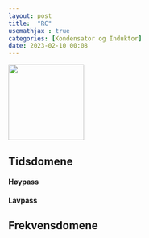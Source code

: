 ```yaml
---
layout: post
title:  "RC"
usemathjax : true
categories: [Kondensator og Induktor]
date: 2023-02-10 00:08
---
```


<div class="centerimg">
<img class="centerimg" src="{{site.baseurl}}/assets/img/RC.svg" height="150px">
</div>


<!-- Som diskutert ovenfor tillater Kirchhoffs lover oss å finne strømmen og spenningen ved enhver node i en krets ved å skrive ned ligninger for spenningen og strømmen over hver komponent, og for nettostrømmene inn og ut av kryssene, og deretter løse disse settene av ligninger. I denne delen vil vi bruke disse prinsippene til å studere oppførselen til kretser som består av flere komponenttyper, med fokus på RC-kretser (dvs. kretser som inneholder motstander og kondensatorer).
9.9.1 Grunnleggende RC-kretskonfigurasjoner
Når man studerer RC-kretser, er det i utgangspunktet to konfigurasjoner som har størst betydning for oss. Dette er de to seriekonfigurasjonene vist i figur 9.22.

9.9 Kretsanalyse med flere komponenttyper 163
Av grunner som vi vil gjøre klart i avsnitt 9.9.5, kalles konfigurasjon a et lavpassfilter og konfigurasjon b kalles et høypassfilter, med henvisning til deres frekvensdomeneoppførsel. Spenningskilden vist som Vin kan være en hvilken som helst spennings- eller signalkilde. Høypassfilterkonfigurasjonen blir også noen ganger referert til som AC-koblet fordi strømmen som skaper en spenning over motstanden R har gått "gjennom" kondensatoren C. -->



## Tidsdomene

#### Høypass

#### Lavpass



<!-- Vi begynner vår undersøkelse av RC-kretser med å studere tidsdomene-oppførselen til lavpass-RC-kretsen vist i figur 9.23, når bryteren flyttes fra posisjon A til B. Dette tilsvarer den stigende trinnfunksjonen fra figur 9.20.
•R VR

FIGUR 9.23
RC-krets begynner å lade kondensatoren.
Hvis bryteren har vært i posisjon A i tilstrekkelig lang tid (skal defineres snart), vil kondensator C være helt utladet og Vc og VR vil begge være 0 V. Etter at bryteren flyttes til posisjon B, kan vi bruke KVL til skrive:
Vs = RI +•
(9.40)
Ved å differensiere denne ligningen og bruke startbetingelsen som på tidspunktet for
bryterlukking Vc = 0V (spenningen over en kondensator kan ikke endres øyeblikkelig), vi
kan utvikle et uttrykk for I som funksjon av tid [Eq. (9,41)].
7 _ Ys
per
(9,41)
Vi kan da bruke dette uttrykket for / for å beregne uttrykk for spenningen over motstanden og kondensatoren som funksjon av tiden:
k- Vscre
(9,42)
Vc = VS
(9,43)
RC-produktet vises i hvert av uttrykkene og får et spesielt navn, tidskonstanten og symbol . Plotting av Va og Vc som funksjon av tid (Figur 9124) viser oppførselen grafisk for en krets med en 5 V drivspenning (Vs) og en tidskonstant på
0,1 sekund.

På et tidspunkt 1 = sperre bryterlukkingen har spenningen over kondensatoren steget til
63,2 % av drivspenningen. På et tidspunkt I = 5r etter bryterlukkingen har spenningen steget
til 99,24 % av drivspenningen. Hvis bryteren hadde vært stengt i det minste så lenge før overgangen, ville antakelsen vår vært oppfylt.
Hvis bryteren forblir i posisjon B i minst 51, vil kondensatoren være i det vesentlige fulladet. Hvis bryteren deretter returneres til posisjon A, vil den ladede kondensatoren lades ut gjennom motstanden R. Vi kan bruke samme type analyse som vi brukte for ladetilfellet, med unntak av at i det ladede tilfellet er startbetingelsen at spenningen på kondensatoren er 5 V. Etter å ha fullført den analysen vil vi finne at Eqs. (9.41) og (9.42) er de samme for lade- og utladingskassen. Når det gjelder spenningen over kondensatoren under utlading finner vi at uttrykket er
Vc = VseRC
(9,44)
Dette bør gi intuitiv mening. Vi forventer at spenningen på kondensatoren avtar etter hvert som den ble utladet. Ekv. (9.44) spår at spenningen på kondensatoren starter på Vs kl
Nt = O og avtar (på grunn av den negative eksponenten for e) når tiden øker. Figur 9.25 viser
dette grafisk.
Firkantbølger, som bare er en vanlig rekke av stigende kanter og fallende kanter, er en så vanlig forekomst i digitale systemer at det er nyttig å undersøke hvordan denne kretsen

(Figur 9.26) reagerer på en firkantbølgeinngang slik at du kan lære å gjenkjenne denne oppførselen på et oscilloskopspor.
I figur 9.26 erstatter vi kretselementene Vs og bryteren med en firkantbølgegenerator, merket "Sq Wave." Hvis perioden til firkantbølgen er lang i forhold til tidskonstanten til RC (minst 10 ganger så lang), kan vi behandle de stigende og fallende kantene som distinkte hendelser og forutsi responsene ved å bruke lign. (9,41)-(9,44). De resulterende bølgeformene vises som figur 9.27. De avrundede kantene på bølgeformen er karakteristiske for en lavpassfilterrespons på en firkantbølge.

Hvis perioden til firkantbølgen er mye kortere enn RC-tidskonstanten, har ikke utgangen tid til å stige til full amplitude av frekvensomformeren, og heller ikke falle helt til null (Figur 9.28), noe som resulterer i en veldig forvrengt bølgeform på en mindre amplitude enn drivverket. -->


## Frekvensdomene
